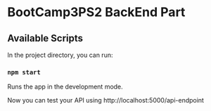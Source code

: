 # BootCamp3PS2 BackEnd Part

## Available Scripts

In the project directory, you can run:

### `npm start`

Runs the app in the development mode.

Now you can test your API using http://localhost:5000/api-endpoint